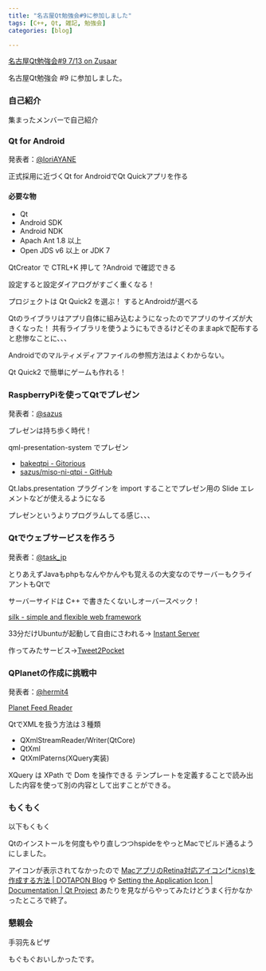 ```yaml
---
title: "名古屋Qt勉強会#9に参加しました"
tags: [C++, Qt, 雑記, 勉強会]
categories: [blog]

---
```


[名古屋Qt勉強会#9 7/13 on Zusaar][1]

 [1]: http://www.zusaar.com/event/826006

名古屋Qt勉強会 #9 に参加しました。

### 自己紹介

集まったメンバーで自己紹介

### Qt for Android

発表者：[@IoriAYANE][2]

 [2]: https://twitter.com/IoriAYANE

正式採用に近づくQt for AndroidでQt Quickアプリを作る

#### 必要な物

  * Qt
  * Android SDK
  * Android NDK
  * Apach Ant 1.8 以上
  * Open JDS v6 以上 or JDK 7

QtCreator で CTRL+K 押して ?Android で確認できる

設定すると設定ダイアログがすごく重くなる！

プロジェクトは Qt Quick2 を選ぶ！ するとAndroidが選べる

Qtのライブラリはアプリ自体に組み込むようになったのでアプリのサイズが大きくなった！ 共有ライブラリを使うようにもできるけどそのままapkで配布すると悲惨なことに、、、

Androidでのマルティメディアファイルの参照方法はよくわからない。

Qt Quick2 で簡単にゲームも作れる！

### RaspberryPiを使ってQtでプレゼン

発表者：[@sazus][3]

 [3]: https://twitter.com/sazus

プレゼンは持ち歩く時代！

qml-presentation-system でプレゼン

  * [bakeqtpi - Gitorious][4]
  * [sazus/miso-ni-qtpi - GitHub][5]

 [4]: https://gitorious.org/bakeqtpi
 [5]: https://github.com/sazus/miso-ni-qtpi

Qt.labs.presentation プラグインを import することでプレゼン用の Slide エレメントなどが使えるようになる

プレゼンというよりプログラムしてる感じ、、、

### Qtでウェブサービスを作ろう

発表者：[@task_jp][6]

 [6]: https://twitter.com/task_jp

とりあえずJavaもphpもなんやかんやも覚えるの大変なのでサーバーもクライアントもQtで

サーバーサイドは C++ で書きたくないしオーバースペック！

[silk - simple and flexible web framework][7]

 [7]: http://silk.qtquick.me/

33分だけUbuntuが起動して自由にさわれる→ [Instant Server][8]

 [8]: http://instantserver.io

作ってみたサービス→[Tweet2Pocket][9]

 [9]: http://tweet2pocket.com/

### QPlanetの作成に挑戦中

発表者：[@hermit4][10]

 [10]: https://twitter.com/hermit4

[Planet Feed Reader][11]

 [11]: http://www.planetplanet.org/

QtでXMLを扱う方法は３種類

  * QXmlStreamReader/Writer(QtCore)
  * QtXml
  * QtXmlPaterns(XQuery実装)

XQuery は XPath で Dom を操作できる テンプレートを定義することで読み出した内容を使って別の内容として出すことができる。

### もくもく

以下もくもく

Qtのインストールを何度もやり直しつつhspideをやっとMacでビルド通るようにしました。

アイコンが表示されてなかったので [MacアプリのRetina対応アイコン(*.icns)を作成する方法 | DOTAPON Blog][12] や [Setting the Application Icon | Documentation | Qt Project][13] あたりを見ながらやってみたけどうまく行かなかったところで終了。

 [12]: http://www.dotapon.sakura.ne.jp/blog/?p=776
 [13]: http://qt-project.org/doc/qt-4.8/appicon.html

### 懇親会

手羽先＆ピザ

もぐもぐおいしかったです。